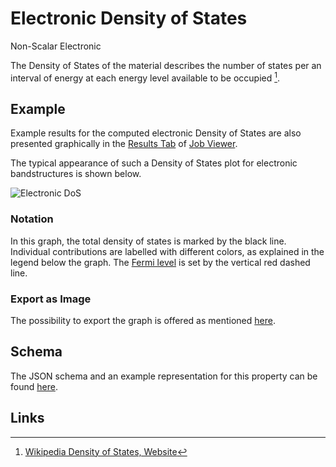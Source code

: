 # Electronic Density of States

<span class="btn badge b-success border-50">Non-Scalar</span> <span class="btn badge b-info border-50">Electronic</span>

The Density of States of the material describes the number of states per an interval of energy at each energy level available to be occupied [^1].

## Example

Example results for the computed electronic Density of States are also presented graphically in the [Results Tab](../../jobs/ui/results-tab.md) of [Job Viewer](../../jobs/ui/viewer.md).

The typical appearance of such a Density of States plot for electronic bandstructures is shown below.

![Electronic DoS](/images/properties-directory/Properties/electronic-dos.png "Electronic DoS")

### Notation

In this graph, the total density of states is marked by the black line. Individual contributions are labelled with different colors, as explained in the legend below the graph. The [Fermi level](../scalar/total-energy.md#fermi-energy) is set by the vertical red dashed line.

### Export as Image

The possibility to export the graph is offered as mentioned [here](../../properties/ui/viewer.md#export-as-images).

## Schema 

The JSON schema and an example representation for this property can be found [here](../../properties/data/list.md#density-of-states).

## Links

[^1]: [Wikipedia Density of States, Website](https://en.wikipedia.org/wiki/Density_of_states)
